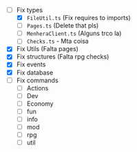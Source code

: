 - [ ] Fix types
  - [x] `FileUtil.ts` (Fix requires to imports)
  - [ ] `Pages.ts` (Delete that pls)
  - [ ] `MenheraClient.ts` (Alguns trco la)
  - [ ] `Checks.ts` - Mta coisa

- [x] Fix Utils (Falta pages)
- [x] Fix structures (Falta rpg checks)
- [x] Fix events
- [x] Fix database
- [ ] Fix commands
  - [ ] Actions
  - [ ] Dev
  - [ ] Economy
  - [ ] fun
  - [ ] info
  - [ ] mod
  - [ ] rpg
  - [ ] util

